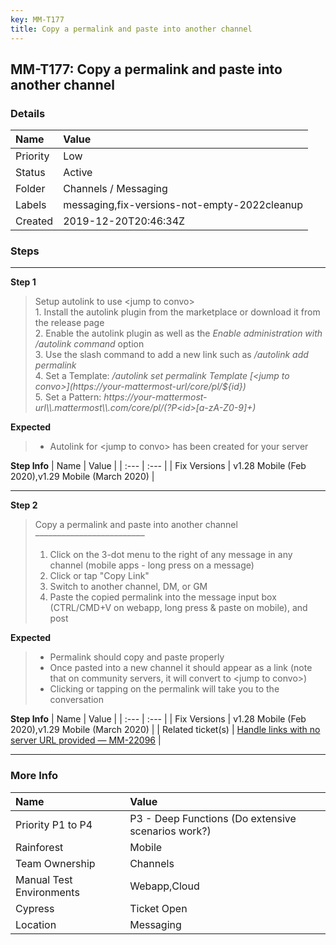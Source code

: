 ```yaml
---
key: MM-T177
title: Copy a permalink and paste into another channel
---
```


## MM-T177: Copy a permalink and paste into another channel

### Details

| Name     | Value                                        |
| :------- | :------------------------------------------- |
| Priority | Low                                          |
| Status   | Active                                       |
| Folder   | Channels / Messaging                         |
| Labels   | messaging,fix-versions-not-empty-2022cleanup |
| Created  | 2019-12-20T20:46:34Z                         |

### Steps

<hr/>

**Step 1**

> <article>Setup autolink to use &lt;jump to convo&gt;<br>1. Install the autolink plugin from the marketplace or download it from the release page<br>2. Enable the autolink plugin as well as the <em>Enable administration with /autolink command&nbsp;</em>option<br>3. Use the slash command to add a new link such as <em>/autolink add permalink</em><br>4. Set a Template: <em>/autolink set permalink Template [&lt;jump to convo&gt;](https://your-mattermost-url/core/pl/${id})</em><br>5<em>.&nbsp;</em>Set a Pattern: <em>https://<em>your-mattermost-url</em>\\.mattermost\\.com/core/pl/(?P&lt;id&gt;[a-zA-Z0-9]+)</em> <em>&nbsp;</em></article>

**Expected**

> <article><ul><li>Autolink for &lt;jump to convo&gt; has been created for your server</li></ul></article>

**Step Info**
| Name | Value |
| :--- | :--- |
| Fix Versions | v1.28 Mobile (Feb 2020),v1.29 Mobile (March 2020) |

<hr/>

**Step 2**

> <article>Copy a permalink and paste into another channel<br>–––––––––––––––––––––––––<ol><li>Click on the 3-dot menu to the right of any message in any channel (mobile apps - long press on a message)</li><li>Click or tap "Copy Link"</li><li>Switch to another channel, DM, or GM</li><li>Paste the copied permalink into the message input box (CTRL/CMD+V on webapp, long press &amp; paste on mobile), and post</li></ol></article>

**Expected**

> <article><ul><li>Permalink should copy and paste properly</li><li>Once pasted into a new channel it should appear as a link (note that on community servers, it will convert to &lt;jump to convo&gt;)</li><li>Clicking or tapping on the permalink will take you to the conversation</li></ul></article>

**Step Info**
| Name | Value |
| :--- | :--- |
| Fix Versions | v1.28 Mobile (Feb 2020),v1.29 Mobile (March 2020) |
| Related ticket(s) | <a href="https://mattermost.atlassian.net/browse/MM-22096">Handle links with no server URL provided — MM-22096</a> |

<hr/>

### More Info

| Name                     | Value                                              |
| :----------------------- | :------------------------------------------------- |
| Priority P1 to P4        | P3 - Deep Functions (Do extensive scenarios work?) |
| Rainforest               | Mobile                                             |
| Team Ownership           | Channels                                           |
| Manual Test Environments | Webapp,Cloud                                       |
| Cypress                  | Ticket Open                                        |
| Location                 | Messaging                                          |
